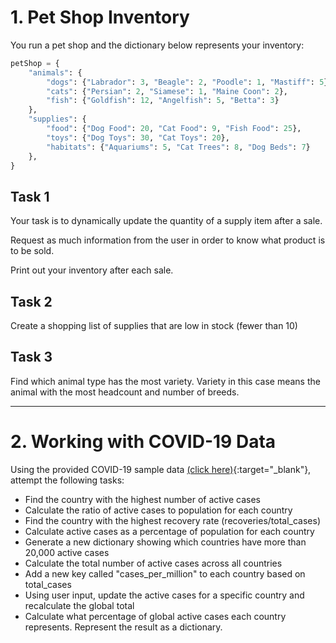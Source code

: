 # 1. Pet Shop Inventory

You run a pet shop and the dictionary below represents your inventory:

```python
petShop = {
    "animals": {
        "dogs": {"Labrador": 3, "Beagle": 2, "Poodle": 1, "Mastiff": 5},
        "cats": {"Persian": 2, "Siamese": 1, "Maine Coon": 2},
        "fish": {"Goldfish": 12, "Angelfish": 5, "Betta": 3}
    },
    "supplies": {
        "food": {"Dog Food": 20, "Cat Food": 9, "Fish Food": 25},
        "toys": {"Dog Toys": 30, "Cat Toys": 20},
        "habitats": {"Aquariums": 5, "Cat Trees": 8, "Dog Beds": 7}
    },
}
```

## Task 1

Your task is to dynamically update the quantity of a supply item after a sale.

Request as much information from the user in order to know what product is to be sold.

Print out your inventory after each sale.

## Task 2

Create a shopping list of supplies that are low in stock (fewer than 10)

## Task 3

Find which animal type has the most variety. Variety in this case means the animal with the most headcount and number of breeds.

---

# 2. Working with COVID-19 Data

Using the provided COVID-19 sample data [(click here)](case-studies/covid19-dataset.json){:target="_blank"}, attempt the following tasks:

-  Find the country with the highest number of active cases
- Calculate the ratio of active cases to population for each country
- Find the country with the highest recovery rate (recoveries/total_cases)
- Calculate active cases as a percentage of population for each country
- Generate a new dictionary showing which countries have more than 20,000 active cases
- Calculate the total number of active cases across all countries
- Add a new key called "cases_per_million" to each country based on total_cases
- Using user input, update the active cases for a specific country and recalculate the global total
- Calculate what percentage of global active cases each country represents. Represent the result as a dictionary.